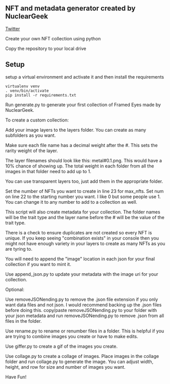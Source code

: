 ## NFT and metadata generator created by NuclearGeek ##

[Twitter](https://twitter.com/NuclearGeekETH)

Create your own NFT collection using python

Copy the repository to your local drive

## Setup ##

setup a virtual environment and activate it and then install the requirements

    virtualenv venv
    . venv/bin/activate
    pip install -r requirements.txt

Run generate.py to generate your first collection of Framed Eyes made by NuclearGeek.

To create a custom collection:

Add your image layers to the layers folder. You can create as many subfolders as you want. 

Make sure each file name has a decimal weight after the #. This sets the rarity weight of the layer.

The layer filenames should look like this: metal#0.1.png. This would have a 10% chance of showing up. The total weight in each folder from all the images in that folder need to add up to 1.

You can use transparent layers too, just add them in the appropriate folder.

Set the number of NFTs you want to create in line 23 for max_nfts. Set num on line 22 to the starting number you want. I like 0 but some people use 1. You can change it to any number to add to a collection as well.

This script will also create metadata for your collection. The folder names will be the trait type and the layer name before the # will be the value of the trait type. 

There is a check to ensure duplicates are not created so every NFT is unique. If you keep seeing "combination exists" in your console then you might not have enough variety in your layers to create as many NFTs as you are tyring to.

You will need to append the "image" location in each json for your final collection if you want to mint it. 

Use append_json.py to update your metadata with the image uri for your collection.

Optional:

Use removeJSONending.py to remove the .json file extension if you only want data files and not json. I would recommend backing up the .json files before doing this.
copy/paste removeJSONending.py to your folder with your json metadata and run removeJSONending.py to remove .json from all files in the folder.

Use rename.py to rename or renumber files in a folder. This is helpful if you are trying to combine images you create or have to make edits.

Use giffer.py to create a gif of the images you create.

Use collage.py to create a collage of images. Place images in the collage folder and run collage.py to generate the image. You can adjust width, height, and row for size and number of images you want. 

Have Fun! 

